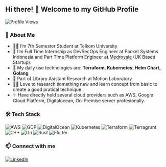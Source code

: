 ## Hi there! 👋 Welcome to my GitHub Profile

![Profile Views](https://komarev.com/ghpvc/?username=yazidalg&label=Profile%20Views&color=blue&style=flat)

### 🚀 About Me
- 🧑‍🎓 I’m 7th Semester Student at Telkom University
- 👷 I’m Full Time Internship as DevSecOps Engineer at Packet Systems Indonesia and Part Time Platform Engineer at [Medroyale](https://www.medroyale.co.uk/) (UK Based Startup).
- 🌱 My daily use technologies are: **Terraform, Kubernetes, Helm Chart, Golang**
- 🥼 Part of Library Asistant Research at Motion Laboratory
- 🤾‍♂️ Love to research something new and learn concept from basic to create a good pratical technique.
- ✨ Have directly held several cloud providers such as AWS, Google Cloud Platform, Digitalocean, On-Premise server profesionally.

### 🛠 Tech Stack
![AWS](https://img.shields.io/badge/AWS-232F3E?style=for-the-badge&logo=amazon-aws&logoColor=white)
![GCP](https://img.shields.io/badge/Google%20Cloud-4285F4?style=for-the-badge&logo=google-cloud&logoColor=white)
![DigitalOcean](https://img.shields.io/badge/DigitalOcean-0080FF?style=for-the-badge&logo=digitalocean&logoColor=white)
![Kubernetes](https://img.shields.io/badge/Kubernetes-326CE5?style=for-the-badge&logo=kubernetes&logoColor=white)
![Terraform](https://img.shields.io/badge/Terraform-7B42BC?style=for-the-badge&logo=terraform&logoColor=white)
![Terragrunt](https://img.shields.io/badge/Terragrunt-7B42BC?style=for-the-badge&logo=terraform&logoColor=white)
![C++](https://img.shields.io/badge/C++-00599C?style=for-the-badge&logo=c%2B%2B&logoColor=white)
![Go](https://img.shields.io/badge/Go-00ADD8?style=for-the-badge&logo=go&logoColor=white)
![Rust](https://img.shields.io/badge/Rust-000000?style=for-the-badge&logo=rust&logoColor=white)
![Flutter](https://img.shields.io/badge/Flutter-2973B2?style=for-the-badge&logo=flutter&logoColor=white)

### 📫 Connect with me
[![LinkedIn](https://img.shields.io/badge/LinkedIn-0A66C2?style=for-the-badge&logo=linkedin&logoColor=white)](https://linkedin.com/in/yazid-al-ghozali)
